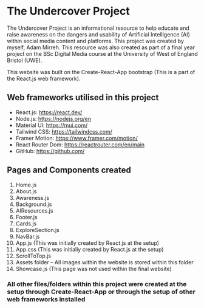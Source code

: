 # The Undercover Project

The Undercover Project is an informational resource to help educate and raise awareness on the dangers and usability of Artificial Intelligence (AI) within social media content and platforms. This project was created by myself, Adam Mirreh. This resource was also created as part of a final year project on the BSc Digital Media course at the University of West of England Bristol (UWE).

This website was built on the Create-React-App bootstrap (This is a part of the React.js web framework).

## Web frameworks utilised in this project

* React.js: https://react.dev/
* Node.js: https://nodejs.org/en
* Material UI: https://mui.com/
* Tailwind CSS: https://tailwindcss.com/
* Framer Motion: https://www.framer.com/motion/
* React Router Dom: https://reactrouter.com/en/main
* GitHub: https://github.com/ 

## Pages and Components created

1.	Home.js
2.	About.js
3.	Awareness.js
4.	Background.js
5.	AIResources.js
6.	Footer.js
7.	Cards.js
8.	ExploreSection.js
9.	NavBar.js
10.	App.js (This was initially created by React.js at the setup)
11.	App.css (This was initially created by React.js at the setup)
12.	ScrollToTop.js
13.	Assets folder – All images within the website is stored within this folder
14.	Showcase.js (This page was not used within the final website)

### All other files/folders within this project were created at the setup through Create-React-App or through the setup of other web frameworks installed

